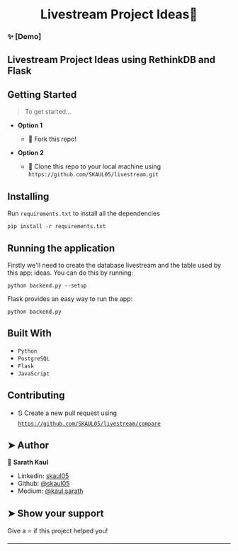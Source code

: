 <h1 align="center">Livestream Project Ideas👋</h1>

### ✨ [Demo]

## Livestream Project Ideas using RethinkDB and Flask

## Getting Started

> To get started...

- **Option 1**

  - 🍴 Fork this repo!

- **Option 2**
  - 👯 Clone this repo to your local machine using `https://github.com/SKAUL05/livestream.git`

## Installing

Run `requirements.txt` to install all the dependencies

```
pip install -r requirements.txt
```


## Running the application

Firstly we'll need to create the database livestream and the table used by this app: ideas. You can do this by running:

```
python backend.py --setup
```

Flask provides an easy way to run the app:

```
python backend.py
```

## Built With

- `Python`
- `PostgreSQL`
- `Flask`
- `JavaScript`

## Contributing

- 🔃 Create a new pull request using <a href="https://github.com/SKAUL05/livestream/compare/" target="_blank">`https://github.com/SKAUL05/livestream/compare`</a>

## ➤ Author

👤 **Sarath Kaul**

- Linkedin: [skaul05](https://www.linkedin.com/in/skaul05/)
- Github: [@skaul05](https://github.com/skaul05)
- Medium: [@kaul.sarath](https://medium.com/@kaul.sarath)

## ➤ Show your support

Give a ⭐️ if this project helped you!

---
